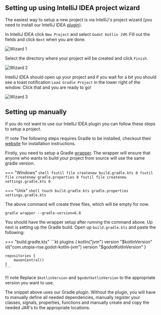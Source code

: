 ## Setting up using IntelliJ IDEA project wizard
The easiest way to setup a new project is via IntelliJ's project wizard (you need to install our IntelliJ IDEA [plugin](./requirements.md#intellij-idea-plugin)).

In IntelliJ IDEA click `New Project` and select `Godot Kotlin JVM`. Fill out the fields and click `Next` when you are done.

![Wizard 1](../assets/img/wizard_1.png)

Select the directory where your project will be created and click `Finish`.

![Wizard 2](../assets/img/wizard_2.png)

IntelliJ IDEA should open up your project and if you wait for a bit you should see a toast notification `Load Gradle Project` in the lower right of the window. Click that and you are ready to go!

![Wizard 3](../assets/img/wizard_3.png)


## Setting up manually
If you do not want to use our IntelliJ IDEA plugin you can follow these steps to setup a project.

!!! note
    The following steps requires Gradle to be installed, checkout their [website](https://gradle.org) for installation instructions.

Firstly, you need to setup a Gradle [wrapper](https://docs.gradle.org/current/userguide/gradle_wrapper.html). The wrapper will ensure that anyone who wants to build your project from source will use the same gradle version.

=== "Windows" 
    ```shell
    fsutil file createnew build.gradle.kts 0
    fsutil file createnew gradle.properties 0
    fsutil file createnew settings.gradle.kts 0
    ```

=== "Unix"
    ```shell
    touch build.gradle.kts gradle.properties settings.gradle.kts
    ```

The above command will create three files, which will be empty for now. 

```shell
gradle wrapper --gradle-version=6.8
```

You should have the wrapper setup after running the command above. Up next is setting up the Gradle build. Open up `build.gradle.kts` and paste the following:

=== "build.gradle.kts"
    ```kt
    plugins {
        kotlin("jvm") version "$kotlinVersion"
        id("com.utopia-rise.godot-kotlin-jvm") version "$godotKotlinVersion"
    }

    repositories {
        mavenCentral()
    }
    ```

!!! note 
    Replace `$kotlinVersion` and `$godotkotlinVersion` to the appropriate version you want to use.

The snippet above uses our Gradle plugin. Without the plugin, you will have to manually define all needed
dependencies, manually register your classes, signals, properties, functions and manually create and copy
the needed JAR's to the appropriate locations.
